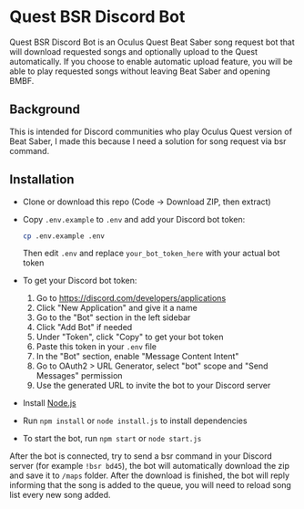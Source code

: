 # Quest BSR Discord Bot
Quest BSR Discord Bot is an Oculus Quest Beat Saber song request bot that will download requested songs and optionally upload to the Quest automatically. If you choose to enable automatic upload feature, you will be able to play requested songs without leaving Beat Saber and opening BMBF.


## Background
This is intended for Discord communities who play Oculus Quest version of Beat Saber, I made this because I need a solution for song request via bsr command.

## Installation
- Clone or download this repo (Code -> Download ZIP, then extract)
- Copy `.env.example` to `.env` and add your Discord bot token:

  ```bash
  cp .env.example .env
  ```
  Then edit `.env` and replace `your_bot_token_here` with your actual bot token
  
- To get your Discord bot token:
  1. Go to https://discord.com/developers/applications
  2. Click "New Application" and give it a name
  3. Go to the "Bot" section in the left sidebar
  4. Click "Add Bot" if needed
  5. Under "Token", click "Copy" to get your bot token
  6. Paste this token in your `.env` file
  7. In the "Bot" section, enable "Message Content Intent"
  8. Go to OAuth2 > URL Generator, select "bot" scope and "Send Messages" permission
  9. Use the generated URL to invite the bot to your Discord server
  
- Install [Node.js](https://nodejs.org/en/download/)
- Run `npm install` or `node install.js` to install dependencies
- To start the bot, run `npm start` or `node start.js`

After the bot is connected, try to send a bsr command in your Discord server (for example `!bsr bd45`), the bot will automatically download the zip and save it to `/maps` folder. After the download is finished, the bot will reply informing that the song is added to the queue, you will need to reload song list every new song added.
